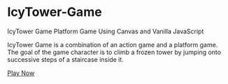 # IcyTower-Game
IcyTower Game Platform Game Using Canvas and Vanilla JavaScript

IcyTower Game is a combination of an action game and a platform game.
The goal of the game character is to climb a frozen tower 
by jumping onto successive steps of a staircase inside it.


<a href="https://mo0hamedradwan.github.io/IcyTower-Game">Play Now</a>
